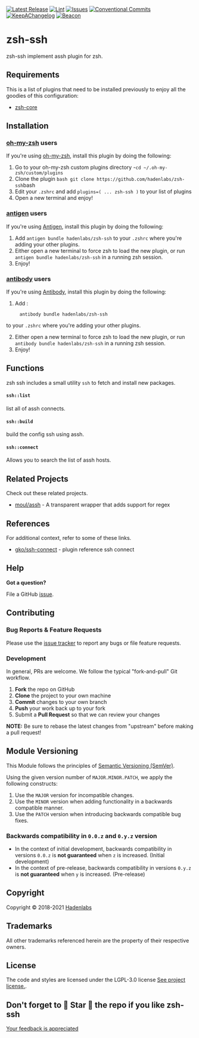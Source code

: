 <!--


  ** DO NOT EDIT THIS FILE
  **
  ** 1) Make all changes to `README.yaml`
  ** 2) Run`make readme` to rebuild this file.
  **
  ** (We maintain HUNDREDS of open source projects. This is how we maintain our sanity.)
  **


  -->

[![Latest Release](https://img.shields.io/github/release/hadenlabs/zsh-ssh)](https://github.com/hadenlabs/zsh-ssh/releases) [![Lint](https://img.shields.io/github/workflow/status/hadenlabs/zsh-ssh/lint-code)](https://github.com/hadenlabs/zsh-ssh/actions) [![Issues](https://img.shields.io/github/issues/hadenlabs/zsh-ssh)](https://github.com/hadenlabs/zsh-ssh/issues) [![Conventional Commits](https://img.shields.io/badge/Conventional%20Commits-1.0.0-yellow)](https://conventionalcommits.org) [![KeepAChangelog](https://img.shields.io/badge/Keep%20A%20Changelog-1.0.0-%23E05735)](https://keepachangelog.com) [![Beacon](https://ga-beacon.appspot.com/G-MZEK48EGE8/zsh-ssh/readme)](https://github.com/hadenlabs/zsh-ssh)

# zsh-ssh

zsh-ssh implement assh plugin for zsh.

## Requirements

This is a list of plugins that need to be installed previously to enjoy all the goodies of this configuration:

- [zsh-core](https://github.com/hadenlabs/zsh-core)

## Installation

### [oh-my-zsh](https://github.com/robbyrussell/oh-my-zsh) users

If you're using [oh-my-zsh](https://gitub.com/robbyrussell/oh-my-zsh), install this plugin by doing the following:

1.  Go to your oh-my-zsh custom plugins directory -`cd ~/.oh-my-zsh/custom/plugins`
2.  Clone the plugin `bash git clone https://github.com/hadenlabs/zsh-ssh`bash
3.  Edit your `.zshrc` and add `plugins=( ... zsh-ssh )` to your list of plugins
4.  Open a new terminal and enjoy!

### [antigen](https://github.com/zsh-users/antigen) users

If you're using [Antigen](https://github.com/zsh-users/antigen), install this plugin by doing the following:

1.  Add `antigen bundle hadenlabs/zsh-ssh` to your `.zshrc` where you're adding your other plugins.
2.  Either open a new terminal to force zsh to load the new plugin, or run `antigen bundle hadenlabs/zsh-ssh` in a running zsh session.
3.  Enjoy!

### [antibody](https://github.com/getantibody/antibody) users

If you're using [Antibody](https://github.com/getantibody/antibody), install this plugin by doing the following:

1.  Add :

```{.sourceCode .bash}
     antibody bundle hadenlabs/zsh-ssh
```

to your `.zshrc` where you're adding your other plugins.

2.  Either open a new terminal to force zsh to load the new plugin, or run `antibody bundle hadenlabs/zsh-ssh` in a running zsh session.
3.  Enjoy!

## Functions

zsh ssh includes a small utility `ssh` to fetch and install new packages.

#### `ssh::list`

list all of assh connects.

#### `ssh::build`

build the config ssh using assh.

#### `ssh::connect`

Allows you to search the list of assh hosts.

## Related Projects

Check out these related projects.

- [moul/assh](https://github.com/moul/assh) - A transparent wrapper that adds support for regex

## References

For additional context, refer to some of these links.

- [gko/ssh-connect](https://github.com/gko/ssh-connect) - plugin reference ssh connect

## Help

**Got a question?**

File a GitHub [issue](https://github.com/hadenlabs/zsh-ssh/issues).

## Contributing

### Bug Reports & Feature Requests

Please use the [issue tracker](https://github.com/hadenlabs/zsh-ssh/issues) to report any bugs or file feature requests.

### Development

In general, PRs are welcome. We follow the typical "fork-and-pull" Git workflow.

1.  **Fork** the repo on GitHub
2.  **Clone** the project to your own machine
3.  **Commit** changes to your own branch
4.  **Push** your work back up to your fork
5.  Submit a **Pull Request** so that we can review your changes

**NOTE:** Be sure to rebase the latest changes from "upstream" before making a pull request!

## Module Versioning

This Module follows the principles of [Semantic Versioning (SemVer)](https://semver.org/).

Using the given version number of `MAJOR.MINOR.PATCH`, we apply the following constructs:

1. Use the `MAJOR` version for incompatible changes.
1. Use the `MINOR` version when adding functionality in a backwards compatible manner.
1. Use the `PATCH` version when introducing backwards compatible bug fixes.

### Backwards compatibility in `0.0.z` and `0.y.z` version

- In the context of initial development, backwards compatibility in versions `0.0.z` is **not guaranteed** when `z` is increased. (Initial development)
- In the context of pre-release, backwards compatibility in versions `0.y.z` is **not guaranteed** when `y` is increased. (Pre-release)

## Copyright

Copyright © 2018-2021 [Hadenlabs](https://hadenlabs.com)

## Trademarks

All other trademarks referenced herein are the property of their respective owners.

## License

The code and styles are licensed under the LGPL-3.0 license [See project license.](LICENSE).

## Don't forget to 🌟 Star 🌟 the repo if you like zsh-ssh

[Your feedback is appreciated](https://github.com/hadenlabs/zsh-ssh/issues)

